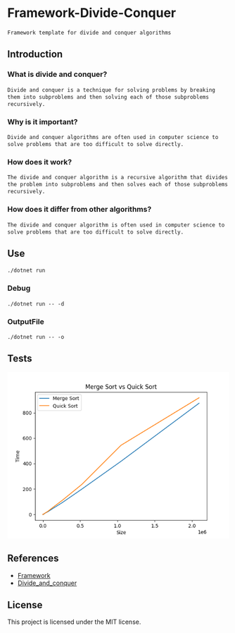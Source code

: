 # Framework-Divide-Conquer
    Framework template for divide and conquer algorithms
## Introduction
### What is divide and conquer?
    Divide and conquer is a technique for solving problems by breaking them into subproblems and then solving each of those subproblems recursively.
### Why is it important?
    Divide and conquer algorithms are often used in computer science to solve problems that are too difficult to solve directly.
### How does it work?
    The divide and conquer algorithm is a recursive algorithm that divides the problem into subproblems and then solves each of those subproblems recursively.
### How does it differ from other algorithms?
    The divide and conquer algorithm is often used in computer science to solve problems that are too difficult to solve directly.
## Use
    ./dotnet run
### Debug
    ./dotnet run -- -d
### OutputFile
    ./dotnet run -- -o
## Tests
![MergeQuickSort-Comparison](MergeQuickSort.png "MergeQuickSort-Comparison")
## References
- [Framework](https://en.wikipedia.org/wiki/Framework_(programming))
- [Divide_and_conquer](https://en.wikipedia.org/wiki/Divide_and_conquer)
## License
This project is licensed under the MIT license.
